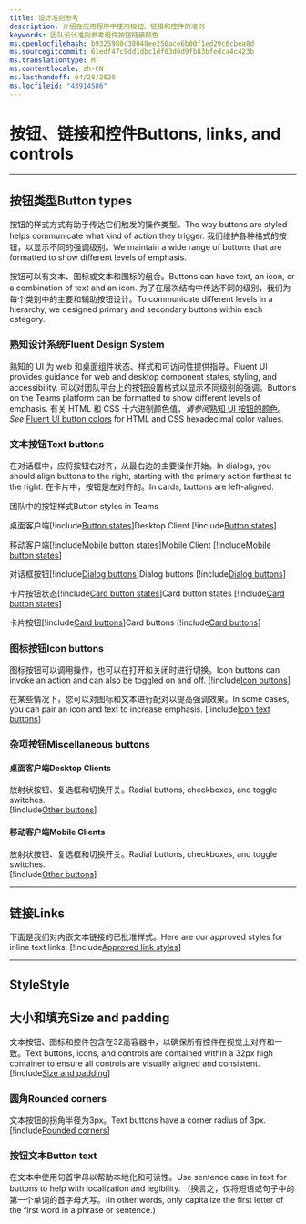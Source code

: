 ```yaml
---
title: 设计准则参考
description: 介绍在应用程序中使用按钮、链接和控件的准则
keywords: 团队设计准则参考组件按钮链接颜色
ms.openlocfilehash: b9325980c38048ee250ace6b00f1ed29c6cbea8d
ms.sourcegitcommit: 61edf47c9dd1dbc1df03d0d9fb83bfedca4c423b
ms.translationtype: MT
ms.contentlocale: zh-CN
ms.lasthandoff: 04/28/2020
ms.locfileid: "43914586"
---
```

# <a name="buttons-links-and-controls"></a><span data-ttu-id="bf01f-104">按钮、链接和控件</span><span class="sxs-lookup"><span data-stu-id="bf01f-104">Buttons, links, and controls</span></span>

---

## <a name="button-types"></a><span data-ttu-id="bf01f-105">按钮类型</span><span class="sxs-lookup"><span data-stu-id="bf01f-105">Button types</span></span>

<span data-ttu-id="bf01f-106">按钮的样式方式有助于传达它们触发的操作类型。</span><span class="sxs-lookup"><span data-stu-id="bf01f-106">The way buttons are styled helps communicate what kind of action they trigger.</span></span> <span data-ttu-id="bf01f-107">我们维护各种格式的按钮，以显示不同的强调级别。</span><span class="sxs-lookup"><span data-stu-id="bf01f-107">We maintain a wide range of buttons that are formatted to show different levels of emphasis.</span></span>

<span data-ttu-id="bf01f-108">按钮可以有文本、图标或文本和图标的组合。</span><span class="sxs-lookup"><span data-stu-id="bf01f-108">Buttons can have text, an icon, or a combination of text and an icon.</span></span> <span data-ttu-id="bf01f-109">为了在层次结构中传达不同的级别，我们为每个类别中的主要和辅助按钮设计。</span><span class="sxs-lookup"><span data-stu-id="bf01f-109">To communicate different levels in a hierarchy, we designed primary and secondary buttons within each category.</span></span>

### <a name="fluent-design-system"></a><span data-ttu-id="bf01f-110">熟知设计系统</span><span class="sxs-lookup"><span data-stu-id="bf01f-110">Fluent Design System</span></span>

<span data-ttu-id="bf01f-111">熟知的 UI 为 web 和桌面组件状态、样式和可访问性提供指导。</span><span class="sxs-lookup"><span data-stu-id="bf01f-111">Fluent UI provides guidance for web and desktop component states, styling, and accessibility.</span></span> <span data-ttu-id="bf01f-112">可以对团队平台上的按钮设置格式以显示不同级别的强调。</span><span class="sxs-lookup"><span data-stu-id="bf01f-112">Buttons on the Teams platform can be formatted to show different levels of emphasis.</span></span> <span data-ttu-id="bf01f-113">有关 HTML 和 CSS 十六进制颜色值，*请参阅*[熟知 UI 按钮的颜色](https://fluentsite.z22.web.core.windows.net/components/button/definition?showCode=false&showRtl=false&showTransparent=false&showVariables=true#types-emphasis)。  </span><span class="sxs-lookup"><span data-stu-id="bf01f-113">*See*  [Fluent UI button colors](https://fluentsite.z22.web.core.windows.net/components/button/definition?showCode=false&showRtl=false&showTransparent=false&showVariables=true#types-emphasis) for HTML and CSS hexadecimal color values.</span></span>

### <a name="text-buttons"></a><span data-ttu-id="bf01f-114">文本按钮</span><span class="sxs-lookup"><span data-stu-id="bf01f-114">Text buttons</span></span>

<span data-ttu-id="bf01f-115">在对话框中，应将按钮右对齐，从最右边的主要操作开始。</span><span class="sxs-lookup"><span data-stu-id="bf01f-115">In dialogs, you should align buttons to the right, starting with the primary action farthest to the right.</span></span> <span data-ttu-id="bf01f-116">在卡片中，按钮是左对齐的。</span><span class="sxs-lookup"><span data-stu-id="bf01f-116">In cards, buttons are left-aligned.</span></span>

<span data-ttu-id="bf01f-117">团队中的按钮样式</span><span class="sxs-lookup"><span data-stu-id="bf01f-117">Button styles in Teams</span></span>

<span data-ttu-id="bf01f-118">桌面客户端[!include[Button states](~/includes/design/buttons-image-states.html)]</span><span class="sxs-lookup"><span data-stu-id="bf01f-118">Desktop Client [!include[Button states](~/includes/design/buttons-image-states.html)]</span></span>

<span data-ttu-id="bf01f-119">移动客户端[!include[Mobile button states](~/includes/design/buttons-mobile-image-states.html)]</span><span class="sxs-lookup"><span data-stu-id="bf01f-119">Mobile Client [!include[Mobile button states](~/includes/design/buttons-mobile-image-states.html)]</span></span>

<span data-ttu-id="bf01f-120">对话框按钮[!include[Dialog buttons](~/includes/design/buttons-image-dialog.html)]</span><span class="sxs-lookup"><span data-stu-id="bf01f-120">Dialog buttons [!include[Dialog buttons](~/includes/design/buttons-image-dialog.html)]</span></span>

<span data-ttu-id="bf01f-121">卡片按钮状态[!include[Card button states](~/includes/design/buttons-image-cardstates.html)]</span><span class="sxs-lookup"><span data-stu-id="bf01f-121">Card button states [!include[Card button states](~/includes/design/buttons-image-cardstates.html)]</span></span>

<span data-ttu-id="bf01f-122">卡片按钮[!include[Card buttons](~/includes/design/buttons-image-card.html)]</span><span class="sxs-lookup"><span data-stu-id="bf01f-122">Card buttons [!include[Card buttons](~/includes/design/buttons-image-card.html)]</span></span>

### <a name="icon-buttons"></a><span data-ttu-id="bf01f-123">图标按钮</span><span class="sxs-lookup"><span data-stu-id="bf01f-123">Icon buttons</span></span>

<span data-ttu-id="bf01f-124">图标按钮可以调用操作，也可以在打开和关闭时进行切换。</span><span class="sxs-lookup"><span data-stu-id="bf01f-124">Icon buttons can invoke an action and can also be toggled on and off.</span></span>
[!include[Icon buttons](~/includes/design/buttons-image-icon.html)]

<span data-ttu-id="bf01f-125">在某些情况下，您可以对图标和文本进行配对以提高强调效果。</span><span class="sxs-lookup"><span data-stu-id="bf01f-125">In some cases, you can pair an icon and text to increase emphasis.</span></span>
[!include[Icon text buttons](~/includes/design/buttons-image-icontext.html)]

### <a name="miscellaneous-buttons"></a><span data-ttu-id="bf01f-126">杂项按钮</span><span class="sxs-lookup"><span data-stu-id="bf01f-126">Miscellaneous buttons</span></span>

#### <a name="desktop-clients"></a><span data-ttu-id="bf01f-127">桌面客户端</span><span class="sxs-lookup"><span data-stu-id="bf01f-127">Desktop Clients</span></span>
<span data-ttu-id="bf01f-128">放射状按钮、复选框和切换开关。</span><span class="sxs-lookup"><span data-stu-id="bf01f-128">Radial buttons, checkboxes, and toggle switches.</span></span><br/>
[!include[Other buttons](~/includes/design/buttons-image-others.html)]

#### <a name="mobile-clients"></a><span data-ttu-id="bf01f-129">移动客户端</span><span class="sxs-lookup"><span data-stu-id="bf01f-129">Mobile Clients</span></span>
<span data-ttu-id="bf01f-130">放射状按钮、复选框和切换开关。</span><span class="sxs-lookup"><span data-stu-id="bf01f-130">Radial buttons, checkboxes, and toggle switches.</span></span><br/>
[!include[Other buttons](~/includes/design/buttons-image-mobile-others.html)]

---

## <a name="links"></a><span data-ttu-id="bf01f-131">链接</span><span class="sxs-lookup"><span data-stu-id="bf01f-131">Links</span></span>

<span data-ttu-id="bf01f-132">下面是我们对内嵌文本链接的已批准样式。</span><span class="sxs-lookup"><span data-stu-id="bf01f-132">Here are our approved styles for inline text links.</span></span>
[!include[Approved link styles](~/includes/design/links-image-text.html)]

---

## <a name="style"></a><span data-ttu-id="bf01f-133">Style</span><span class="sxs-lookup"><span data-stu-id="bf01f-133">Style</span></span>

## <a name="size-and-padding"></a><span data-ttu-id="bf01f-134">大小和填充</span><span class="sxs-lookup"><span data-stu-id="bf01f-134">Size and padding</span></span>

<span data-ttu-id="bf01f-135">文本按钮、图标和控件包含在32高容器中，以确保所有控件在视觉上对齐和一致。</span><span class="sxs-lookup"><span data-stu-id="bf01f-135">Text buttons, icons, and controls are contained within a 32px high container to ensure all controls are visually aligned and consistent.</span></span>
[!include[Size and padding](~/includes/design/style-image-size.html)]

### <a name="rounded-corners"></a><span data-ttu-id="bf01f-136">圆角</span><span class="sxs-lookup"><span data-stu-id="bf01f-136">Rounded corners</span></span>

<span data-ttu-id="bf01f-137">文本按钮的拐角半径为3px。</span><span class="sxs-lookup"><span data-stu-id="bf01f-137">Text buttons have a corner radius of 3px.</span></span>
[!include[Rounded corners](~/includes/design/style-image-corners.html)]

### <a name="button-text"></a><span data-ttu-id="bf01f-138">按钮文本</span><span class="sxs-lookup"><span data-stu-id="bf01f-138">Button text</span></span>

<span data-ttu-id="bf01f-139">在文本中使用句首字母以帮助本地化和可读性。</span><span class="sxs-lookup"><span data-stu-id="bf01f-139">Use sentence case in text for buttons to help with localization and legibility.</span></span> <span data-ttu-id="bf01f-140">（换言之，仅将短语或句子中的第一个单词的首字母大写。</span><span class="sxs-lookup"><span data-stu-id="bf01f-140">(In other words, only capitalize the first letter of the first word in a phrase or sentence.)</span></span>
